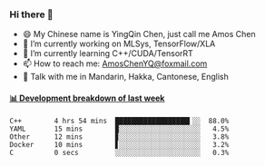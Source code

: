 ### Hi there 👋
- 😄 My Chinese name is YingQin Chen, just call me Amos Chen
- 🔭 I’m currently working on MLSys, TensorFlow/XLA
- 🌱 I’m currently learning C++/CUDA/TensorRT
- 📫 How to reach me: AmosChenYQ@foxmail.com
- 💬 Talk with me in Mandarin, Hakka, Cantonese, English

<!-- waka-box start -->
#### <a href="https://gist.github.com/becb911736b10de673d72f2a472b1e52" target="_blank">📊 Development breakdown of last week</a>
```text
C++        4 hrs 54 mins  ██████████████████▍░░  88.0%
YAML       15 mins        ▉░░░░░░░░░░░░░░░░░░░░   4.5%
Other      12 mins        ▊░░░░░░░░░░░░░░░░░░░░   3.8%
Docker     10 mins        ▋░░░░░░░░░░░░░░░░░░░░   3.2%
C          0 secs         ░░░░░░░░░░░░░░░░░░░░░   0.3%
```
<!-- waka-box end -->


<!--
**AmosChenYQ/AmosChenYQ** is a ✨ _special_ ✨ repository because its `README.md` (this file) appears on your GitHub profile.

Here are some ideas to get you started:

- 🔭 I’m currently working on 
- 🌱 I’m currently learning ...
- 👯 I’m looking to collaborate on ...
- 🤔 I’m looking for help with ...
- 📫 How to reach me: AmosChenYQ@foxmail.com
- 😄 Pronouns: ...
- ⚡ Fun fact: ...
-->
